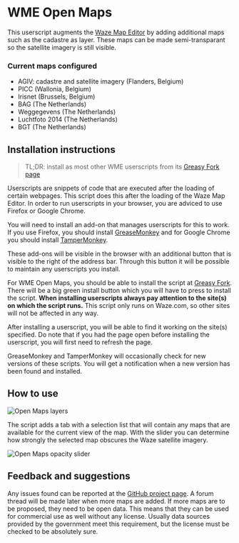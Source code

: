 # WME Open Maps

This userscript augments the [Waze Map Editor](https://www.waze.com/editor/) by adding additional maps such as the cadastre as layer. These maps can be made semi-transparant so the satellite imagery is still visible.

### Current maps configured

- AGIV: cadastre and satellite imagery (Flanders, Belgium)
- PICC (Wallonia, Belgium)
- Irisnet (Brussels, Belgium)
- BAG (The Netherlands)
- Weggegevens (The Netherlands)
- Luchtfoto 2014 (The Netherlands)
- BGT (The Netherlands)

## Installation instructions

> TL;DR: install as most other WME userscripts from its [Greasy Fork page](https://greasyfork.org/scripts/13334-wme-openmaps)

Userscripts are snippets of code that are executed after the loading of certain webpages. This script does this after the loading of the Waze Map Editor. In order to run userscripts in your browser, you are adviced to use Firefox or Google Chrome.

You will need to install an add-on that manages userscripts for this to work. If you use Firefox, you should install [GreaseMonkey](https://addons.mozilla.org/firefox/addon/greasemonkey/) and for Google Chrome you should install [TamperMonkey](https://chrome.google.com/webstore/detail/tampermonkey/dhdgffkkebhmkfjojejmpbldmpobfkfo).

These add-ons will be visible in the browser with an additional button that is visible to the right of the address bar. Through this button it will be possible to maintain any userscripts you install.

For WME Open Maps, you should be able to install the script at [Greasy Fork](https://greasyfork.org/scripts/13316-wme-road-events-data). There will be a big green install button which you will have to press to install the script.
__When installing userscripts always pay attention to the site(s) on which the script runs.__ This script only runs on Waze.com, so other sites will not be affected in any way.

After installing a userscript, you will be able to find it working on the site(s) specified. Do note that if you had the page open before installing the userscript, you will first need to refresh the page.

GreaseMonkey and TamperMonkey will occasionally check for new versions of these scripts. You will get a notification when a new version has been found and installed.

## How to use

![Open Maps layers](https://tomputtemans.com/waze-scripts/images/OM-3.png)

The script adds a tab with a selection list that will contain any maps that are available for the current view of the map. With the slider you can determine how strongly the selected map obscures the Waze satellite imagery.

![Open Maps opacity slider](https://tomputtemans.com/waze-scripts/images/OM-4.jpg)

## Feedback and suggestions

Any issues found can be reported at the [GitHub project page](https://github.com/Glodenox/wme-om/issues). A forum thread will be made later when more maps are added. If more maps are to be proposed, they need to be open data. This means that they can be used for commercial use as well without any license. Usually data sources provided by the government meet this requirement, but the license must be checked to be absolutely sure.
